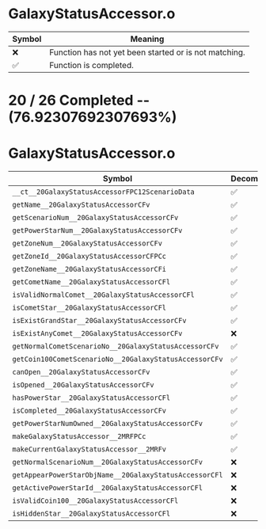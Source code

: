 # GalaxyStatusAccessor.o
| Symbol | Meaning 
| ------------- | ------------- 
| :x: | Function has not yet been started or is not matching. 
| :white_check_mark: | Function is completed. 


# 20 / 26 Completed -- (76.92307692307693%)
# GalaxyStatusAccessor.o
| Symbol | Decompiled? |
| ------------- | ------------- |
| `__ct__20GalaxyStatusAccessorFPC12ScenarioData` | :white_check_mark: |
| `getName__20GalaxyStatusAccessorCFv` | :white_check_mark: |
| `getScenarioNum__20GalaxyStatusAccessorCFv` | :white_check_mark: |
| `getPowerStarNum__20GalaxyStatusAccessorCFv` | :white_check_mark: |
| `getZoneNum__20GalaxyStatusAccessorCFv` | :white_check_mark: |
| `getZoneId__20GalaxyStatusAccessorCFPCc` | :white_check_mark: |
| `getZoneName__20GalaxyStatusAccessorCFi` | :white_check_mark: |
| `getCometName__20GalaxyStatusAccessorCFl` | :white_check_mark: |
| `isValidNormalComet__20GalaxyStatusAccessorCFl` | :white_check_mark: |
| `isCometStar__20GalaxyStatusAccessorCFl` | :white_check_mark: |
| `isExistGrandStar__20GalaxyStatusAccessorCFv` | :white_check_mark: |
| `isExistAnyComet__20GalaxyStatusAccessorCFv` | :x: |
| `getNormalCometScenarioNo__20GalaxyStatusAccessorCFv` | :white_check_mark: |
| `getCoin100CometScenarioNo__20GalaxyStatusAccessorCFv` | :white_check_mark: |
| `canOpen__20GalaxyStatusAccessorCFv` | :white_check_mark: |
| `isOpened__20GalaxyStatusAccessorCFv` | :white_check_mark: |
| `hasPowerStar__20GalaxyStatusAccessorCFl` | :white_check_mark: |
| `isCompleted__20GalaxyStatusAccessorCFv` | :white_check_mark: |
| `getPowerStarNumOwned__20GalaxyStatusAccessorCFv` | :white_check_mark: |
| `makeGalaxyStatusAccessor__2MRFPCc` | :white_check_mark: |
| `makeCurrentGalaxyStatusAccessor__2MRFv` | :white_check_mark: |
| `getNormalScenarioNum__20GalaxyStatusAccessorCFv` | :x: |
| `getAppearPowerStarObjName__20GalaxyStatusAccessorCFl` | :x: |
| `getActivePowerStarId__20GalaxyStatusAccessorCFl` | :x: |
| `isValidCoin100__20GalaxyStatusAccessorCFl` | :x: |
| `isHiddenStar__20GalaxyStatusAccessorCFl` | :x: |
